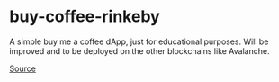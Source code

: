 # buy-coffee-rinkeby

A simple buy me a coffee dApp, just for educational purposes. Will be improved and to be deployed on the other blockchains like Avalanche.

[Source](https://javascript.plainenglish.io/build-a-mini-buymeacoffee-dapp-using-solidity-ethereum-smart-contract-reactjs-tailwindcss-33df74345a04)